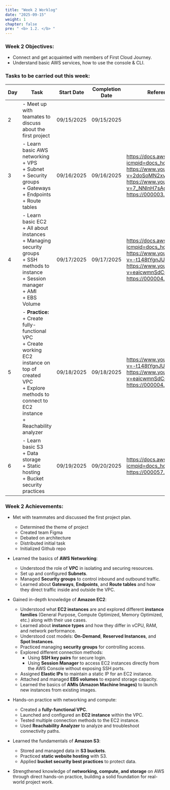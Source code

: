 ```yaml
---
title: "Week 2 Worklog"
date: "2025-09-15"
weight: 1
chapter: false
pre: " <b> 1.2. </b> "
---
```



### Week 2 Objectives:

* Connect and get acquainted with members of First Cloud Journey.
* Understand basic AWS services, how to use the console & CLI.

### Tasks to be carried out this week:
| Day | Task                                                                                                                                                                                       | Start Date | Completion Date | Reference Material                                                                                                                                                                                                      |
| --- |--------------------------------------------------------------------------------------------------------------------------------------------------------------------------------------------|------------|-----------------|-------------------------------------------------------------------------------------------------------------------------------------------------------------------------------------------------------------------------|
| 2   | - Meet up with teamates to discuss about the first project                                                                                                                                 | 09/15/2025 | 09/15/2025      |
| 3   | - Learn basic AWS networking <br> + VPS <br> + Subnet <br> + Security groups <br> + Gateways <br> + Endpoints <br> + Route tables <br>                                                     | 09/16/2025 | 09/16/2025      | <https://docs.aws.amazon.com/vpc/?icmpid=docs_homepage_networking> <https://www.youtube.com/watch?v=2doSoMN2xvI&t=127s> <https://www.youtube.com/watch?v=7_NNlnH7sAg> <https://000003.awsstudygroup.com/>               |
| 4   | - Learn basic EC2 <br> + All about instances <br> + Managing security groups <br> + SSH methods to instance <br> + Session manager <br> + AMI <br> + EBS Volume                            | 09/17/2025 | 09/17/2025      | <https://docs.aws.amazon.com/ec2/?icmpid=docs_homepage_compute> <https://www.youtube.com/watch?v=-t148tYgnJU&pp=ygUDZWMy> <https://www.youtube.com/watch?v=eaicwmnSdCs&pp=ygUDZWMy> <https://000004.awsstudygroup.com/> |
| 5   | - **Practice:** <br> + Create fully-functional VPC <br> + Create working EC2 instance on top of created VPC <br> + Explore methods to connect to EC2 instance <br> + Reachability analyzer | 09/18/2025 | 09/18/2025      | <https://www.youtube.com/watch?v=-t148tYgnJU&pp=ygUDZWMy> <https://www.youtube.com/watch?v=eaicwmnSdCs&pp=ygUDZWMy> <https://000004.awsstudygroup.com/>                                                                 |
| 6   | - Learn basic S3 <br> + Data storage <br> + Static hosting <br> + Bucket security practices                                                                                                | 09/19/2025 | 09/20/2025      | <https://docs.aws.amazon.com/s3/?icmpid=docs_homepage_serverless> <https://000057.awsstudygroup.com/>                                                                                                                   |


### Week 2 Achievements:

* Met with teammates and discussed the first project plan.
  * Determined the theme of project
  * Created team Figma
  * Debated on architecture
  * Distributed initial task
  * Initialized Github repo

* Learned the basics of **AWS Networking**:
    * Understood the role of **VPC** in isolating and securing resources.
    * Set up and configured **Subnets**.
    * Managed **Security groups** to control inbound and outbound traffic.
    * Learned about **Gateways**, **Endpoints**, and **Route tables** and how they direct traffic inside and outside the VPC.

* Gained in-depth knowledge of **Amazon EC2**:
    * Understood what **EC2 instances** are and explored different **instance families** (General Purpose, Compute Optimized, Memory Optimized, etc.) along with their use cases.
    * Learned about **instance types** and how they differ in vCPU, RAM, and network performance.
    * Understood cost models: **On-Demand**, **Reserved Instances**, and **Spot Instances**.
    * Practiced managing **security groups** for controlling access.
    * Explored different connection methods:
        - Using **SSH key pairs** for secure login.
        - Using **Session Manager** to access EC2 instances directly from the AWS Console without exposing SSH ports.
    * Assigned **Elastic IPs** to maintain a static IP for an EC2 instance.
    * Attached and managed **EBS volumes** to expand storage capacity.
    * Learned the basics of **AMIs (Amazon Machine Images)** to launch new instances from existing images.

* Hands-on practice with networking and compute:
    * Created a **fully-functional VPC**.
    * Launched and configured an **EC2 instance** within the VPC.
    * Tested multiple connection methods to the EC2 instance.
    * Used **Reachability Analyzer** to analyze and troubleshoot connectivity paths.

* Learned the fundamentals of **Amazon S3**:
    * Stored and managed data in **S3 buckets**.
    * Practiced **static website hosting** with S3.
    * Applied **bucket security best practices** to protect data.

* Strengthened knowledge of **networking, compute, and storage** on AWS through direct hands-on practice, building a solid foundation for real-world project work.  

